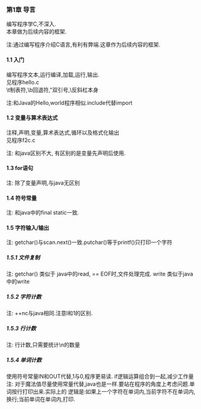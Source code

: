 ### 第1章 导言
编写程序学C,不深入.  
本章做为后续内容的框架.  

注:通过编写程序介绍C语言,有利有弊端.这章作为后续内容的框架.  

#### 1.1 入门
编写程序文本,运行编译,加载,运行,输出.  
见程序hello.c  
\t制表符,\b回退符,\"双引号,\\反斜杠本身  

注:和Java的Hello,world程序相似.include代替import

#### 1.2 变量与算术表达式
注释,声明,变量,算术表达式,循环以及格式化输出  
见程序f2c.c  

注: 和java区别不大, 有区别的是变量先声明后使用.

#### 1.3 for语句
注: 除了变量声明,与java无区别

#### 1.4 符号常量
注: 和java中的final static一致.

#### 1.5 字符输入/输出
注: getchar()与scan.next()一致.putchar()等于printf()只打印一个字符

##### 1.5.1 文件复制
注: getchar() 类似于 java中的read, == EOF时,文件处理完成. write 类似于java中的write

##### 1.5.2 字符计数
注: ++nc与java相同.注意l和1的区别.  

##### 1.5.3 行计数
注: 行计数,只需要统计\n的数量

##### 1.5.4 单词计数
使用符号常量IN和OUT代替,1与0,程序更易读. if逻辑运算组合到一起,减少工作量  
注: 对于魔法值尽量使用常量代替,java也是一样.要站在程序的角度上考虑问题.单词按行打印出来.实际上的
逻辑是:如果上一个字符在单词内,当前字符不在单词内,换行;当前单词在单词内,打印.
